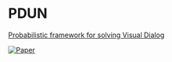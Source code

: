 # PDUN
 [Probabilistic framework for solving Visual Dialog](https://delta-lab-iitk.github.io/PDUN/)

[![Paper](http://img.shields.io/badge/paper-arxiv.1908.06306-B31B1B.svg)](https://arxiv.org/abs/1908.06306)
